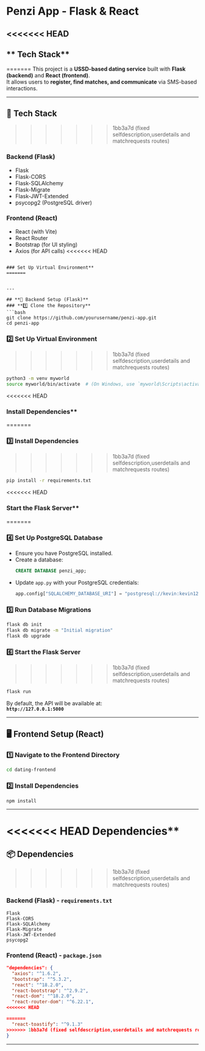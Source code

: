 
#  Penzi App - Flask & React

<<<<<<< HEAD
---

## ** Tech Stack**
=======
This project is a **USSD-based dating service** built with **Flask (backend)** and **React (frontend)**.  
It allows users to **register, find matches, and communicate** via SMS-based interactions.

---

## **🚀 Tech Stack**
>>>>>>> 1bb3a7d (fixed selfdescription,userdetails and matchrequests routes)
### **Backend** (Flask)
- Flask
- Flask-CORS
- Flask-SQLAlchemy
- Flask-Migrate
- Flask-JWT-Extended
- psycopg2 (PostgreSQL driver)

### **Frontend** (React)
- React (with Vite)
- React Router
- Bootstrap (for UI styling)
- Axios (for API calls)
<<<<<<< HEAD
```

### Set Up Virtual Environment**
=======


---

## **🔧 Backend Setup (Flask)**
### **1️⃣ Clone the Repository**
```bash
git clone https://github.com/yourusername/penzi-app.git
cd penzi-app
```

### **2️⃣ Set Up Virtual Environment**
>>>>>>> 1bb3a7d (fixed selfdescription,userdetails and matchrequests routes)
```bash
python3 -m venv myworld
source myworld/bin/activate  # (On Windows, use `myworld\Scripts\activate`)
```

<<<<<<< HEAD
### Install Dependencies**
=======
### **3️⃣ Install Dependencies**
>>>>>>> 1bb3a7d (fixed selfdescription,userdetails and matchrequests routes)
```bash
pip install -r requirements.txt
```

<<<<<<< HEAD
### Start the Flask Server**
=======
### **4️⃣ Set Up PostgreSQL Database**
- Ensure you have PostgreSQL installed.
- Create a database:
  ```sql
  CREATE DATABASE penzi_app;
  ```
- Update `app.py` with your PostgreSQL credentials:
  ```python
  app.config["SQLALCHEMY_DATABASE_URI"] = "postgresql://kevin:kevin123@localhost/penzi_app"
  ```

### **5️⃣ Run Database Migrations**
```bash
flask db init
flask db migrate -m "Initial migration"
flask db upgrade
```

### **6️⃣ Start the Flask Server**
>>>>>>> 1bb3a7d (fixed selfdescription,userdetails and matchrequests routes)
```bash
flask run
```
By default, the API will be available at:  
**`http://127.0.0.1:5000`**

---

## **🖥️ Frontend Setup (React)**
### **1️⃣ Navigate to the Frontend Directory**
```bash
cd dating-frontend
```

### **2️⃣ Install Dependencies**
```bash
npm install
```


---
<<<<<<< HEAD
Dependencies**
=======

## **📦 Dependencies**
>>>>>>> 1bb3a7d (fixed selfdescription,userdetails and matchrequests routes)
### **Backend (Flask) - `requirements.txt`**
```
Flask
Flask-CORS
Flask-SQLAlchemy
Flask-Migrate
Flask-JWT-Extended
psycopg2
```

### **Frontend (React) - `package.json`**
```json
"dependencies": {
  "axios": "^1.6.2",
  "bootstrap": "^5.3.2",
  "react": "^18.2.0",
  "react-bootstrap": "^2.9.2",
  "react-dom": "^18.2.0",
  "react-router-dom": "^6.22.1",
<<<<<<< HEAD

=======
  "react-toastify": "^9.1.3"
>>>>>>> 1bb3a7d (fixed selfdescription,userdetails and matchrequests routes)
}
```

---

